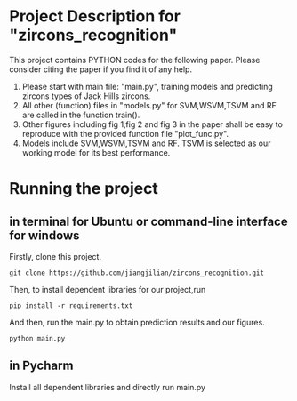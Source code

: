 # Project Description for "zircons_recognition"

This project contains PYTHON codes for the following paper. Please consider citing the paper if you find it of any help.
1. Please start with main file: "main.py", training models and predicting zircons types of Jack Hills zircons.
2. All other (function) files in "models.py" for SVM,WSVM,TSVM and RF are called in the function train().
3. Other figures including fig 1,fig 2 and fig 3 in the paper shall be easy to reproduce with the provided function file "plot_func.py".
4. Models include SVM,WSVM,TSVM and RF. TSVM is selected as our working model for its best performance.

# Running the project 
## in terminal for Ubuntu or command-line interface for windows
Firstly, clone this project.
```
git clone https://github.com/jiangjilian/zircons_recognition.git
```
Then, to install dependent libraries for our project,run
```
pip install -r requirements.txt
```
And then, run the main.py to obtain prediction results and our figures.
```
python main.py
```
## in Pycharm
Install all dependent libraries and directly run main.py
  
